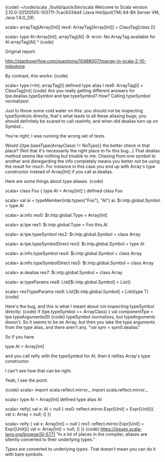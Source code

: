 {code}
 ~/code/scala ./build/quick/bin/scala Welcome to Scala version 2.10.0-20120505-103711-7cac6334d4 (Java HotSpot(TM) 64-Bit Server VM, Java 1.6.0_29).

scala> arrayTag[Array[Int]]
res4: ArrayTag[Array[Int]] = ClassTag[class [I]

scala> type AI=Array[Int]; arrayTag[AI]
<console>:9: error: No ArrayTag available for AI
        arrayTag[AI]
                ^
{code}

Original report:

http://stackoverflow.com/questions/10488007/toarray-in-scala-2-10-milestone


By contrast, this works:
{code}

scala> type I=Int; arrayTag[I]
defined type alias I
res6: ArrayTag[I] = ClassTag[int]
{code}
Are you really getting different answers for tpe.dealias.typeSymbol and tpe.typeSymbol? How? Calling typeSymbol normalizes!

Just to throw some cold water on this: you should not be inspecting typeSymbols directly, that's what leads to all these aliasing bugs; you should definitely be scared to call rawInfo; and when did dealias turn up on Symbol...

You're right; I was running the wrong set of tests.

Would {{tpe.baseType(ArrayClass) != NoType}} the better check in that place? (Not that it's necessarily the right place to fix this bug...)
That dealias method seems like nothing but trouble to me.  Chasing from one symbol to another and disregarding the info completely means you better not be using the result for much.  For instance in this case you end up with Array's type constructor instead of Array[Int] if you call ai.dealias.

Here are some things about type aliases.
{code}

scala> class Foo { type AI = Array[Int] }
defined class Foo

scala> val ai = typeMember(intp.types("Foo"), "AI")
ai: $r.intp.global.Symbol = type AI

scala> ai.info
res0: $r.intp.global.Type = Array[Int]

scala> ai.tpe
res1: $r.intp.global.Type = Foo.this.AI

scala> ai.tpe.typeSymbol
res2: $r.intp.global.Symbol = class Array

scala> ai.tpe.typeSymbolDirect
res3: $r.intp.global.Symbol = type AI

scala> ai.info.typeSymbol
res4: $r.intp.global.Symbol = class Array

scala> ai.info.typeSymbolDirect
res5: $r.intp.global.Symbol = class Array

scala> ai.dealias
res7: $r.intp.global.Symbol = class Array

scala> ai.typeParams
res8: List[$r.intp.global.Symbol] = List()

scala> res7.typeParams
res9: List[$r.intp.global.Symbol] = List(type T)
{code}

Here's the bug, and this is what I meant about not inspecting typeSymbol directly:
{code}
        if (tpe.typeSymbol == ArrayClass) {
          val componentTpe = tpe.typeArguments(0)
{code}
typeSymbol normalizes, but typeArguments doesn't.  So it seems to be an Array, but then you take the type  arguments from the type alias, and there aren't any.
"val sym = sym0.dealias"

So if you have

  type AI = Array[Int]

and you call reify with the typeSymbol for AI, then it reifies Array's type constructor.

I can't see how that can be right.

Yeah, I see the point: 

{code}
scala> import scala.reflect.mirror._
import scala.reflect.mirror._

scala> type AI = Array[Int]
defined type alias AI

scala> reify{ val x: AI = null }
res0: reflect.mirror.Expr[Unit] =
Expr[Unit]({
  val x: Array = null;
  ()
})

scala> reify { val x: Array[Int] = null }
res1: reflect.mirror.Expr[Unit] =
Expr[Unit]({
  val x: Array[Int] = null;
  ()
})
{code}
https://issues.scala-lang.org/browse/SI-5771
"In a lot of places in the compiler, aliases are silently converted to their underlying types."

*Types* are converted to underlying *types*.  That doesn't mean you can do it with bare symbols.
